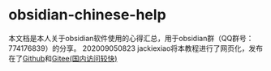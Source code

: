 # obsidian-chinese-help
本文档是本人关于obsidian软件使用的心得汇总，用于obsidian群（QQ群号：774176839）的分享。
202009050823
jackiexiao将本教程进行了网页化，发布在了[Github](https://jackiexiao.github.io/obsidian-chinese-help/)和[Gitee(国内访问较快)](http://jackiegeek.gitee.io/obsidian-chinese-help/)
